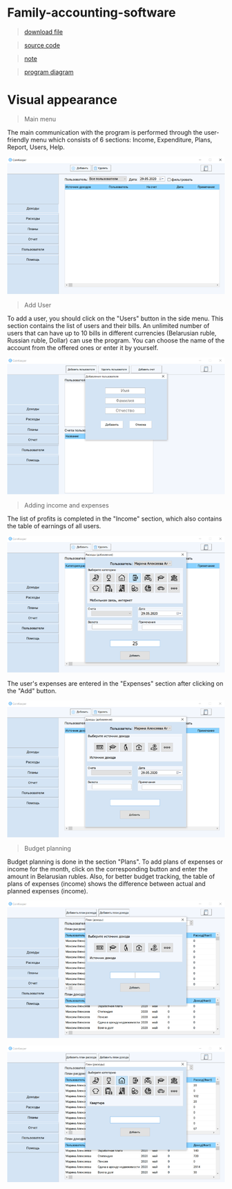 # Family-accounting-software
>[download file](https://github.com/protasenya02/Family-accounting-software/blob/master/final/CoinKeeper.exe)

>[source code](https://github.com/protasenya02/Family-accounting-software/blob/master/final/units/UnitMain.pas)

>[note](https://github.com/protasenya02/Family-accounting-software/blob/master/final/Пояснительная%20записка%20Протасеня.docx)

>[program diagram](https://github.com/protasenya02/Family-accounting-software/blob/master/final/схема%20программы.png)


# Visual appearance 

>Main menu

The main communication with the program is performed through the user-friendly menu which consists of 6 sections: Income, Expenditure, Plans, Report, Users, Help.

![alt text](mainMenu.png "Main menu")​

>Add User

To add a user, you should click on the "Users" button in the side menu. This section contains the list of users and their bills. An unlimited number of users that can have up to 10 bills in different currencies (Belarusian ruble, Russian ruble, Dollar) can use the program. You can choose the name of the account from the offered ones or enter it by yourself. 

![alt text](addUser.png "Add user")​

>Adding income and expenses

The list of profits is completed in the "Income" section, which also contains the table of earnings of all users.

![alt text](addMoneySpend.png "Adding income")​

The user's expenses are entered in the "Expenses" section after clicking on the "Add" button. 

![alt text](addMoneyEarn.png "Adding expenses")​

>Budget planning 

Budget planning is done in the section "Plans". To add plans of expenses or income for the month, click on the corresponding button and enter the amount in Belarusian rubles. Also, for better budget tracking, the table of plans of expenses (income) shows the difference between actual and planned expenses (income).

![alt text](addPlanEarn.png "Adding plan")​

![alt text](addPlanSpend.png "Adding plan")
